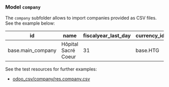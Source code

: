 ### Model `company`

The `company` subfolder allows to import companies provided as CSV files. See the example below:

| id | name | fiscalyear_last_day | currency_id/id | email | website |
| - | - | - | - | - | - |
| base.main_company | Hôpital Sacré Coeur | 31 | base.HTG | http://crudem.org | info@crudem.org


See the test resources for further examples:
- [odoo_csv/company/res.company.csv](../odoo_initializer/tests/resources/odoo_csv/company/res.company.csv)
